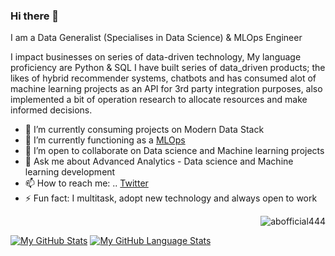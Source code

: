 ### Hi there 👋
I am a Data Generalist (Specialises in Data Science) & MLOps Engineer

I impact businesses on series of data-driven technology, My language proficiency are Python & SQL
I have built series of data_driven products; the likes of hybrid recommender systems, chatbots and has consumed alot of machine learning projects as an API for 3rd party integration purposes, also implemented a bit of operation research to allocate resources and make informed decisions.

- 🔭 I’m currently consuming projects on Modern Data Stack
- 🌱 I’m currently functioning as a [MLOps](https://cloud.google.com/solutions/machine-learning/mlops-continuous-delivery-and-automation-pipelines-in-machine-learning) 
- 👯 I’m open to collaborate on Data science and Machine learning projects
- 💬 Ask me about Advanced Analytics - Data science and Machine learning development
- 📫 How to reach me: .. [Twitter](https://twitter.com/ABofficial_NG)
- ⚡ Fun fact: I multitask, adopt new technology and always open to work

 <p align="right"> <img src="https://komarev.com/ghpvc/?username=abofficial444&label=Profile%20views&color=ce9927&style=flat" alt="abofficial444" /> </p>
 
[![My GitHub Stats](https://github-readme-stats.vercel.app/api/?username=abofficial444&count_private=true&theme=tokyonight&showicons=true)]()
[![My GitHub Language Stats](https://github-readme-stats.vercel.app/api/top-langs/?username=abofficial444&langs_count=5&theme=tokyonight)]()


